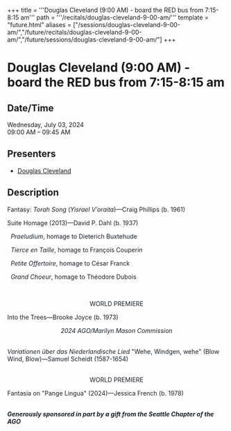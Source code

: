 +++
title = '''Douglas Cleveland (9:00 AM) - board the RED bus from 7:15-8:15 am'''
path = '''/recitals/douglas-cleveland-9-00-am/'''
template = "future.html"
aliases = ["/sessions/douglas-cleveland-9-00-am/","/future/recitals/douglas-cleveland-9-00-am/","/future/sessions/douglas-cleveland-9-00-am/"]
+++

<h1>Douglas Cleveland (9:00 AM) - board the RED bus from 7:15-8:15 am</h1>

<h2>Date/Time</h2>
<p>Wednesday, July 03, 2024<br>
09:00 AM – 09:45 AM</p>
<h2>Presenters</h2>
<ul>
<li><a href="/performers/douglas-cleveland/">Douglas Cleveland</a></li>
</ul>
<h2>Description</h2>

<div class="ag87-crtemvc-hsbk"><div class="css-vsf5of"><p style="text-align:left;" class="carina-rte-public-DraftStyleDefault-block"><span style="color: rgb(26,32,38);">Fantasy:</span> <span style="color: rgb(26,32,38);"><span style="font-style: italic;">Torah Song</span></span> <span style="color: rgb(26,32,38);">(<span style="font-style: italic;">Yisrael V’oraita</span>)—Craig Phillips (b. 1961)</span><br></p><p style="text-align:left;" class="carina-rte-public-DraftStyleDefault-block"><span style="color: rgb(26,32,38);">Suite Homage (2013)—David P. Dahl (b. 1937)</span></p><p style="text-align:left;" class="carina-rte-public-DraftStyleDefault-block">&nbsp; <span style="color: rgb(26,32,38);"><span style="font-style: italic;">Praeludium</span>, homage to Dieterich Buxtehude</span></p><p style="text-align:left;" class="carina-rte-public-DraftStyleDefault-block">&nbsp; <span style="color: rgb(26,32,38);"><span style="font-style: italic;">Tierce en Taille</span>, homage to François Couperin</span></p><p style="text-align:left;" class="carina-rte-public-DraftStyleDefault-block">&nbsp; <span style="color: rgb(26,32,38);"><span style="font-style: italic;">Petite Offertoire</span>, homage to César Franck</span></p><p style="text-align:left;" class="carina-rte-public-DraftStyleDefault-block">&nbsp; <span style="color: rgb(26,32,38);"><span style="font-style: italic;">Grand Choeur</span>, homage to Théodore Dubois</span></p><p style="text-align:left;" class="carina-rte-public-DraftStyleDefault-block">&nbsp;</p><p style="text-align:center;" class="carina-rte-public-DraftStyleDefault-block"><span style="color: rgb(26,32,38);">WORLD PREMIERE</span></p><p style="text-align:left;" class="carina-rte-public-DraftStyleDefault-block"><span style="color: rgb(26,32,38);">Into the Trees—Brooke Joyce (b. 1973)</span></p><p style="text-align:center;" class="carina-rte-public-DraftStyleDefault-block"><span style="color: rgb(26,32,38);"><span style="font-style: italic;">2024 AGO/Marilyn Mason Commission</span></span></p><p style="text-align:left;" class="carina-rte-public-DraftStyleDefault-block"><br><span style="color: rgb(26,32,38);"><span style="font-style: italic;">Variationen über das Niederlandische Lied</span></span> <span style="color: rgb(26,32,38);">"Wehe, Windgen, wehe" (Blow Wind, Blow)—Samuel Scheidt (1587-1654)</span></p><p style="text-align:center;" class="carina-rte-public-DraftStyleDefault-block"><br><span style="color: rgb(26,32,38);">WORLD PREMIERE</span></p><p style="text-align:left;" class="carina-rte-public-DraftStyleDefault-block"><span style="color: rgb(26,32,38);">Fantasia on "Pange Lingua" (2024)—Jessica French (b. 1978)</span></p><p style="text-align:left;" class="carina-rte-public-DraftStyleDefault-block"><br><span style="color: rgb(26,32,38);"><span style="font-weight: bold;"><span style="font-style: italic;">Generously sponsored in part by a gift from the Seattle Chapter of the AGO</span></span></span></p><p class="carina-rte-public-DraftStyleDefault-block">&nbsp;</p></div></div>


